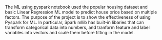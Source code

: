 The ML using pyspark notebook used the popular housing dataset and basic Linear Regression ML model to predict house price based on multiple factors. 
The purpose of the project is to show the effectiveness of using Pyspark for ML. In particular, Spark mllib has built-in libaries that can transform categorical data into numbers, and tranform feature and label variables into vectors and scale them before fitting in  the model. 
